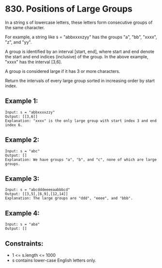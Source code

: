 # 830. Positions of Large Groups

In a string s of lowercase letters, these letters form consecutive groups of the same character.

For example, a string like s = "abbxxxxzyy" has the groups "a", "bb", "xxxx", "z", and "yy".

A group is identified by an interval [start, end], where start and end denote the start and end indices (inclusive) of the group. In the above example, "xxxx" has the interval [3,6].

A group is considered large if it has 3 or more characters.

Return the intervals of every large group sorted in increasing order by start index.

## Example 1:

```
Input: s = "abbxxxxzzy"
Output: [[3,6]]
Explanation: "xxxx" is the only large group with start index 3 and end index 6.
```

## Example 2:

```
Input: s = "abc"
Output: []
Explanation: We have groups "a", "b", and "c", none of which are large groups.
```

## Example 3:

```
Input: s = "abcdddeeeeaabbbcd"
Output: [[3,5],[6,9],[12,14]]
Explanation: The large groups are "ddd", "eeee", and "bbb".
```

## Example 4:

```
Input: s = "aba"
Output: []
```

## Constraints:

* 1 <= s.length <= 1000
* s contains lower-case English letters only.
